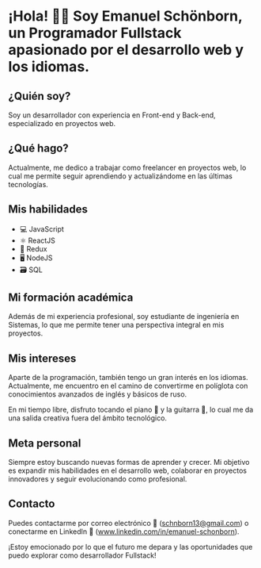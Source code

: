 # ¡Hola! 👋🏼 Soy Emanuel Schönborn, un Programador Fullstack apasionado por el desarrollo web y los idiomas.

## ¿Quién soy? ##
Soy un desarrollador con experiencia en Front-end y Back-end, especializado en proyectos web.

## ¿Qué hago? ##
Actualmente, me dedico a trabajar como freelancer en proyectos web, lo cual me permite seguir aprendiendo y actualizándome en las últimas tecnologías.

## Mis habilidades ##
- 💻 JavaScript
- ⚛️ ReactJS
- 🔄 Redux
- 🖥️ NodeJS
- 🗃️ SQL

## Mi formación académica ##
Además de mi experiencia profesional, soy estudiante de ingeniería en Sistemas, lo que me permite tener una perspectiva integral en mis proyectos.

## Mis intereses ##
Aparte de la programación, también tengo un gran interés en los idiomas. Actualmente, me encuentro en el camino de convertirme en políglota con conocimientos avanzados de inglés y básicos de ruso.

En mi tiempo libre, disfruto tocando el piano 🎹 y la guitarra 🎸, lo cual me da una salida creativa fuera del ámbito tecnológico.

## Meta personal ##
Siempre estoy buscando nuevas formas de aprender y crecer. Mi objetivo es expandir mis habilidades en el desarrollo web, colaborar en proyectos innovadores y seguir evolucionando como profesional.

## Contacto ##
Puedes contactarme por correo electrónico 📧 (schnborn13@gmail.com) o conectarme en LinkedIn 📎 (www.linkedin.com/in/emanuel-schonborn).

¡Estoy emocionado por lo que el futuro me depara y las oportunidades que puedo explorar como desarrollador Fullstack!
